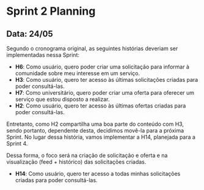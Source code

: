 # Sprint 2 Planning

## Data: 24/05

Segundo o cronograma original, as seguintes histórias deveriam ser implementadas nessa Sprint:

- **H6**: Como usuário, quero poder criar uma solicitação para informar à comunidade sobre meu interesse em um serviço.
- **H3**: Como usuário, quero ter acesso às últimas solicitações criadas para poder consultá-las.
- **H7**: Como universitário, quero poder criar uma oferta para oferecer um serviço que estou disposto a realizar.
- **H2**: Como usuário, quero ter acesso às últimas ofertas criadas para poder consultá-las.

Entretanto, como H2 compartilha uma boa parte do conteúdo com H3, sendo portanto, dependente desta, decidimos movê-la para a próxima Sprint. No lugar dessa história, vamos implementar a H14, planejada para a Sprint 4.

Dessa forma, o foco será na criação de solicitação e oferta e na visualização (feed + histórico) das solicitações criadas. 

- **H14**: Como usuário, quero ter acesso a todas minhas solicitações criadas para poder consultá-las.

